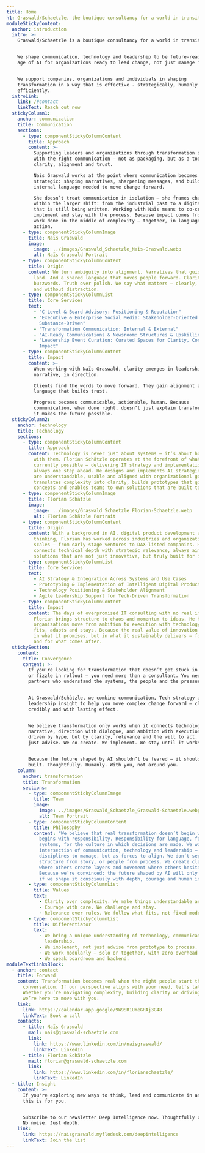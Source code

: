 ```yaml
---
title: Home
h1: Graswald/Schaetzle, the boutique consultancy for a world in transition
moduleStickyContent:
  anchor: introduction
  intro: >-
    Graswald/Schaetzle is a boutique consultancy for a world in transition.


    We shape communication, technology and leadership to be future-ready for the
    age of AI for organizations ready to lead change, not just manage it.


    We support companies, organizations and individuals in shaping
    transformation in a way that is effective - strategically, humanly and
    efficiently.
  introLink:
    link: /#contact
    linkText: Reach out now
  stickyColumn1:
    anchor: communication
    title: Communication
    sections:
      - type: componentStickyColumnContent
        title: Approach
        content: >-
          Supporting leaders and organizations through transformation starts
          with the right communication – not as packaging, but as a tool for
          clarity, alignment and trust.  

          Naïs Graswald works at the point where communication becomes
          strategic: shaping narratives, sharpening messages, and building the
          internal language needed to move change forward.  

          She doesn’t treat communication in isolation – she frames challenges
          within the larger shift: from the industrial past to a digital future
          that is still being written. Working with Naïs means to co-create,
          implement and stay with the process. Because impact comes from the
          work done in the middle of complexity – together, in language, and in
          action.
      - type: componentStickyColumnImage
        title: Naïs Graswald
        image:
          image: ../images/Graswald_Schaetzle_Nais-Graswald.webp
          alt: Naïs Graswald Portrait
      - type: componentStickyColumnContent
        title: Origin
        content: We turn ambiguity into alignment. Narratives that guide. Messages that
          land. And a shared language that moves people forward. Clarity over
          buzzwords. Truth over polish. We say what matters – clearly, directly
          and without distraction.
      - type: componentStickyColumnList
        title: Core Services
        text:
          - "C-Level & Board Advisory: Positioning & Reputation"
          - "Executive & Enterprise Social Media: Stakeholder-Oriented &
            Substance-Driven"
          - "Transformation Communication: Internal & External"
          - "AI-Ready Communications & Newsroom: Structures & Upskilling"
          - "Leadership Event Curation: Curated Spaces for Clarity, Connection &
            Impact"
      - type: componentStickyColumnContent
        title: Impact
        content: >-
          When working with Naïs Graswald, clarity emerges in leadership, in
          narrative, in direction.  

          Clients find the words to move forward. They gain alignment and
          language that builds trust.  

          Progress becomes communicable, actionable, human. Because
          communication, when done right, doesn’t just explain transformation –
          it makes the future possible.
  stickyColumn2:
    anchor: technology
    title: Technology
    sections:
      - type: componentStickyColumnContent
        title: Approach
        content: Technology is never just about systems – it’s about how people engage
          with them. Florian Schätzle operates at the forefront of what’s
          currently possible – delivering IT strategy and implementation that’s
          always one step ahead. He designs and implements AI strategies that
          are understandable, usable and aligned with organizational goals. He
          translates complexity into clarity, builds prototypes that go beyond
          concepts and enables teams to own solutions that are built to last.
      - type: componentStickyColumnImage
        title: Florian Schätzle
        image:
          image: ../images/Graswald_Schaetzle_Florian-Schaetzle.webp
          alt: Florian Schätzle Portrait
      - type: componentStickyColumnContent
        title: Origin
        content: With a background in AI, digital product development and systems
          thinking, Florian has worked across industries and organizational
          scales – from early-stage ventures to DAX-listed companies. His work
          connects technical depth with strategic relevance, always aiming for
          solutions that are not just innovative, but truly built for impact.
      - type: componentStickyColumnList
        title: Core Services
        text:
          - AI Strategy & Integration Across Systems and Use Cases
          - Prototyping & Implementation of Intelligent Digital Products
          - Technology Positioning & Stakeholder Alignment
          - Agile Leadership Support for Tech-Driven Transformation
      - type: componentStickyColumnContent
        title: Impact
        content: The days of overpromised IT consulting with no real impact are over.
          Florian brings structure to chaos and momentum to ideas. He helps
          organizations move from ambition to execution with technology that
          fits, adapts and stays. Because the real value of innovation lies not
          in what it promises, but in what it sustainably delivers – for today
          and for what comes after.
  stickySection:
    content:
      title: Convergence
      content: >-
        If you're looking for transformation that doesn’t get stuck in concepts
        or fizzle in rollout – you need more than a consultant. You need
        partners who understand the systems, the people and the pressure.


        At Graswald/Schätzle, we combine communication, Tech strategy and
        leadership insight to help you move complex change forward – clearly,
        credibly and with lasting effect.


        We believe transformation only works when it connects technology with
        narrative, direction with dialogue, and ambition with execution. Not
        driven by hype, but by clarity, relevance and the will to act. We don’t
        just advise. We co-create. We implement. We stay until it works.


        Because the future shaped by AI shouldn’t be feared – it should be
        built. Thoughtfully. Humanly. With you, not around you.
    column:
      anchor: transformation
      title: Transformation
      sections:
        - type: componentStickyColumnImage
          title: Team
          image:
            image: ../images/Graswald_Schaetzle_Graswald-Schaetzle.webp
            alt: Team Portrait
        - type: componentStickyColumnContent
          title: Philosophy
          content: "We believe that real transformation doesn’t begin with a roadmap, it
            begins with responsibility. Responsibility for language, for
            systems, for the culture in which decisions are made. We work at the
            intersection of communication, technology and leadership – not as
            disciplines to manage, but as forces to align. We don’t separate
            structure from story, or people from process. We create clarity
            where others create layers and movement where others hesitate.
            Because we’re convinced: the future shaped by AI will only serve us
            if we shape it consciously with depth, courage and human intent."
        - type: componentStickyColumnList
          title: Values
          text:
            - Clarity over complexity. We make things understandable and useful.
            - Courage with care. We challenge and stay.
            - Relevance over rules. We follow what fits, not fixed models.
        - type: componentStickyColumnList
          title: Differentiator
          text:
            - We bring a unique understanding of technology, communication and
              leadership.
            - We implement, not just advise from prototype to process.
            - We work modularly – solo or together, with zero overhead.
            - We speak boardroom and backend.
moduleTextLinksBlock:
  - anchor: contact
    title: Forward
    content: Transformation becomes real when the right people start the right
      conversation. If our perspective aligns with your need, let’s talk.
      Whether you’re navigating complexity, building clarity or driving change –
      we’re here to move with you.
    link:
      link: https://calendar.app.google/9W9SR1UmeGRAj3G48
      linkText: Book a call
    contacts:
      - title: Naïs Graswald
        mail: nais@graswald-schaetzle.com
        link:
          link: https://www.linkedin.com/in/naisgraswald/
          linkText: LinkedIn
      - title: Florian Schätzle
        mail: florian@graswald-schaetzle.com
        link:
          link: https://www.linkedin.com/in/florianschaetzle/
          linkText: LinkedIn
  - title: Insight
    content: >-
      If you're exploring new ways to think, lead and communicate in an AI age –
      this is for you.


      Subscribe to our newsletter Deep Intelligence now. Thoughtfully curated.
      No noise. Just depth.
    link:
      link: https://naisgraswald.myflodesk.com/deepintelligence
      linkText: Join the list
---
```

